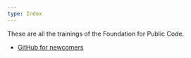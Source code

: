 ```yaml
---
type: Index
---
```


These are all the trainings of the Foundation for Public Code.
* [GitHub for newcomers](github-for-newcomers.md)
